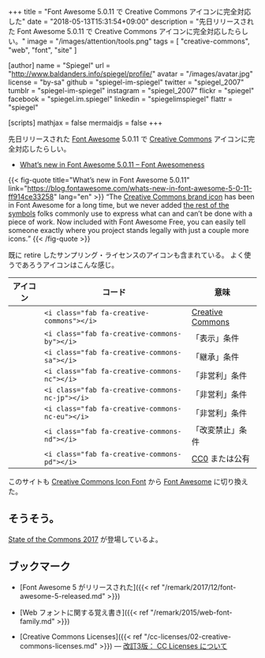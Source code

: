 +++
title = "Font Awesome 5.0.11 で Creative Commons アイコンに完全対応した"
date = "2018-05-13T15:31:54+09:00"
description = "先日リリースされた Font Awesome 5.0.11 で Creative Commons アイコンに完全対応したらしい。"
image = "/images/attention/tools.png"
tags = [ "creative-commons", "web", "font", "site" ]

[author]
  name      = "Spiegel"
  url       = "http://www.baldanders.info/spiegel/profile/"
  avatar    = "/images/avatar.jpg"
  license   = "by-sa"
  github    = "spiegel-im-spiegel"
  twitter   = "spiegel_2007"
  tumblr    = "spiegel-im-spiegel"
  instagram = "spiegel_2007"
  flickr    = "spiegel"
  facebook  = "spiegel.im.spiegel"
  linkedin  = "spiegelimspiegel"
  flattr    = "spiegel"

[scripts]
  mathjax = false
  mermaidjs = false
+++

先日リリースされた [Font Awesome] 5.0.11 で [Creative Commons] アイコンに完全対応したらしい。

- [What’s new in Font Awesome 5.0.11 – Font Awesomeness](https://blog.fontawesome.com/whats-new-in-font-awesome-5-0-11-ff914ce33258)

{{< fig-quote title="What’s new in Font Awesome 5.0.11" link="https://blog.fontawesome.com/whats-new-in-font-awesome-5-0-11-ff914ce33258" lang="en" >}}
<q>The <a href="https://fontawesome.com/icons/creative-commons?style=brands">Creative Commons brand icon</a> has been in Font Awesome for a long time, but we never added <a href="https://fontawesome.com/icons?d=gallery&q=creative%20commons">the rest of the symbols</a> folks commonly use to express what can and can’t be done with a piece of work. Now included with Font Awesome Free, you can easily tell someone exactly where you project stands legally with just a couple more icons.</q>
{{< /fig-quote >}}

既に retire したサンプリング・ライセンスのアイコンも含まれている。
よく使うであろうアイコンはこんな感じ。

|                      アイコン                       | コード                                          | 意味               |
|:---------------------------------------------------:| ----------------------------------------------- | ------------------ |
|    <i class="fab fa-creative-commons fa-2x"></i>    | `<i class="fab fa-creative-commons"></i>`       | [Creative Commons] |
|  <i class="fab fa-creative-commons-by fa-2x"></i>   | `<i class="fab fa-creative-commons-by"></i>`    | 「表示」条件       |
|  <i class="fab fa-creative-commons-sa fa-2x"></i>   | `<i class="fab fa-creative-commons-sa"></i>`    | 「継承」条件       |
|  <i class="fab fa-creative-commons-nc fa-2x"></i>   | `<i class="fab fa-creative-commons-nc"></i>`    | 「非営利」条件     |
| <i class="fab fa-creative-commons-nc-jp fa-2x"></i> | `<i class="fab fa-creative-commons-nc-jp"></i>` | 「非営利」条件     |
| <i class="fab fa-creative-commons-nc-eu fa-2x"></i> | `<i class="fab fa-creative-commons-nc-eu"></i>` | 「非営利」条件     |
|  <i class="fab fa-creative-commons-nd fa-2x"></i>   | `<i class="fab fa-creative-commons-nd"></i>`    | 「改変禁止」条件   |
|  <i class="fab fa-creative-commons-pd fa-2x"></i>   | `<i class="fab fa-creative-commons-pd"></i>`    | [CC0] または公有   |

このサイトも [Creative Commons Icon Font](http://cc-icons.github.io/) から [Font Awesome] に切り換えた。

## そうそう。

[State of the Commons 2017](https://stateof.creativecommons.org/) が登場しているよ。

## ブックマーク

- [Font Awesome 5 がリリースされた]({{< ref "/remark/2017/12/font-awesome-5-released.md" >}})
- [Web フォントに関する覚え書き]({{< ref "/remark/2015/web-font-family.md" >}})

- [Creative Commons Licenses]({{< ref "/cc-licenses/02-creative-commons-licenses.md" >}}) — [改訂3版： CC Licenses について](/cc-licenses/)

[Font Awesome]: https://fontawesome.com/ "Font Awesome 5 | Font Awesome"
[Creative Commons]: https://creativecommons.org/
[CC0]: https://creativecommons.org/publicdomain/zero/1.0/ "Creative Commons — CC0 1.0 Universal"
